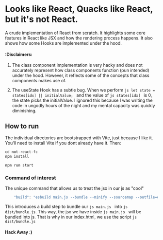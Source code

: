 # Looks like React, Quacks like React, but it's not React.
A crude implementation of React from scratch. It highlights some core features in React like JSX and how the rendering process happens. It also shows how some Hooks are implemented under the hood.

#### :Disclaimers: 
    
1. The class component implementation is very hacky and does not accurately represent how class components function (pun intended) under the hood. However, it reflects some of the concepts that class components makes use of.

2. The useState Hook has a subtle bug. When we perform ```js let state = states[idx] || initialValue; ``` and the value of ```js states[idx] ``` is 0, the state picks the initialValue. I ignored this because I was writing the code in ungodly hours of the night and my mental capacity was quickly diminishing.


## How to run
The individual directories are bootstrapped with Vite, just because I like it.
You'll need to install Vite if you dont already have it.
Then: 
```js
cd not-react-fc
npm install

npm run start

```

### Command of interest
The unique command that allows us to treat the jsx in our js as "cool"

```js
    "build": "esbuild main.js --bundle --minify --sourcemap --outfile=dist/bundle.js --loader:.js=jsx",
```

This introduces a build step to bundle our ```js main.js ``` into ```js dist/bundle.js```. This way, the jsx we have inside ```js main.js ``` will be bundled into js. That is why in our index.html, we use the script ```js dist/bundle.js``` 


#### Hack Away :)
    

